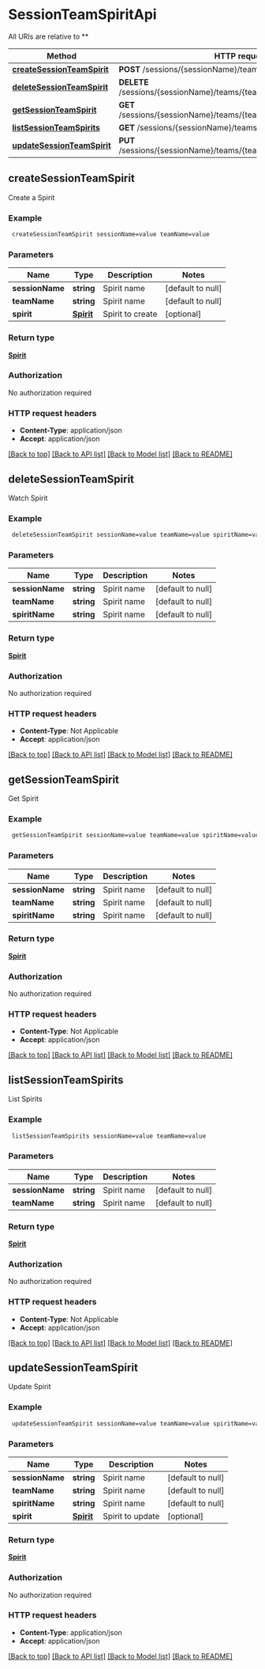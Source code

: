 # SessionTeamSpiritApi

All URIs are relative to **

Method | HTTP request | Description
------------- | ------------- | -------------
[**createSessionTeamSpirit**](SessionTeamSpiritApi.md#createSessionTeamSpirit) | **POST** /sessions/{sessionName}/teams/{teamName}/spirits | 
[**deleteSessionTeamSpirit**](SessionTeamSpiritApi.md#deleteSessionTeamSpirit) | **DELETE** /sessions/{sessionName}/teams/{teamName}/spirits/{spiritName} | 
[**getSessionTeamSpirit**](SessionTeamSpiritApi.md#getSessionTeamSpirit) | **GET** /sessions/{sessionName}/teams/{teamName}/spirits/{spiritName} | 
[**listSessionTeamSpirits**](SessionTeamSpiritApi.md#listSessionTeamSpirits) | **GET** /sessions/{sessionName}/teams/{teamName}/spirits | 
[**updateSessionTeamSpirit**](SessionTeamSpiritApi.md#updateSessionTeamSpirit) | **PUT** /sessions/{sessionName}/teams/{teamName}/spirits/{spiritName} | 



## createSessionTeamSpirit



Create a Spirit

### Example

```bash
 createSessionTeamSpirit sessionName=value teamName=value
```

### Parameters


Name | Type | Description  | Notes
------------- | ------------- | ------------- | -------------
 **sessionName** | **string** | Spirit name | [default to null]
 **teamName** | **string** | Spirit name | [default to null]
 **spirit** | [**Spirit**](Spirit.md) | Spirit to create | [optional]

### Return type

[**Spirit**](Spirit.md)

### Authorization

No authorization required

### HTTP request headers

- **Content-Type**: application/json
- **Accept**: application/json

[[Back to top]](#) [[Back to API list]](../README.md#documentation-for-api-endpoints) [[Back to Model list]](../README.md#documentation-for-models) [[Back to README]](../README.md)


## deleteSessionTeamSpirit



Watch Spirit

### Example

```bash
 deleteSessionTeamSpirit sessionName=value teamName=value spiritName=value
```

### Parameters


Name | Type | Description  | Notes
------------- | ------------- | ------------- | -------------
 **sessionName** | **string** | Spirit name | [default to null]
 **teamName** | **string** | Spirit name | [default to null]
 **spiritName** | **string** | Spirit name | [default to null]

### Return type

[**Spirit**](Spirit.md)

### Authorization

No authorization required

### HTTP request headers

- **Content-Type**: Not Applicable
- **Accept**: application/json

[[Back to top]](#) [[Back to API list]](../README.md#documentation-for-api-endpoints) [[Back to Model list]](../README.md#documentation-for-models) [[Back to README]](../README.md)


## getSessionTeamSpirit



Get Spirit

### Example

```bash
 getSessionTeamSpirit sessionName=value teamName=value spiritName=value
```

### Parameters


Name | Type | Description  | Notes
------------- | ------------- | ------------- | -------------
 **sessionName** | **string** | Spirit name | [default to null]
 **teamName** | **string** | Spirit name | [default to null]
 **spiritName** | **string** | Spirit name | [default to null]

### Return type

[**Spirit**](Spirit.md)

### Authorization

No authorization required

### HTTP request headers

- **Content-Type**: Not Applicable
- **Accept**: application/json

[[Back to top]](#) [[Back to API list]](../README.md#documentation-for-api-endpoints) [[Back to Model list]](../README.md#documentation-for-models) [[Back to README]](../README.md)


## listSessionTeamSpirits



List Spirits

### Example

```bash
 listSessionTeamSpirits sessionName=value teamName=value
```

### Parameters


Name | Type | Description  | Notes
------------- | ------------- | ------------- | -------------
 **sessionName** | **string** | Spirit name | [default to null]
 **teamName** | **string** | Spirit name | [default to null]

### Return type

[**Spirit**](Spirit.md)

### Authorization

No authorization required

### HTTP request headers

- **Content-Type**: Not Applicable
- **Accept**: application/json

[[Back to top]](#) [[Back to API list]](../README.md#documentation-for-api-endpoints) [[Back to Model list]](../README.md#documentation-for-models) [[Back to README]](../README.md)


## updateSessionTeamSpirit



Update Spirit

### Example

```bash
 updateSessionTeamSpirit sessionName=value teamName=value spiritName=value
```

### Parameters


Name | Type | Description  | Notes
------------- | ------------- | ------------- | -------------
 **sessionName** | **string** | Spirit name | [default to null]
 **teamName** | **string** | Spirit name | [default to null]
 **spiritName** | **string** | Spirit name | [default to null]
 **spirit** | [**Spirit**](Spirit.md) | Spirit to update | [optional]

### Return type

[**Spirit**](Spirit.md)

### Authorization

No authorization required

### HTTP request headers

- **Content-Type**: application/json
- **Accept**: application/json

[[Back to top]](#) [[Back to API list]](../README.md#documentation-for-api-endpoints) [[Back to Model list]](../README.md#documentation-for-models) [[Back to README]](../README.md)

